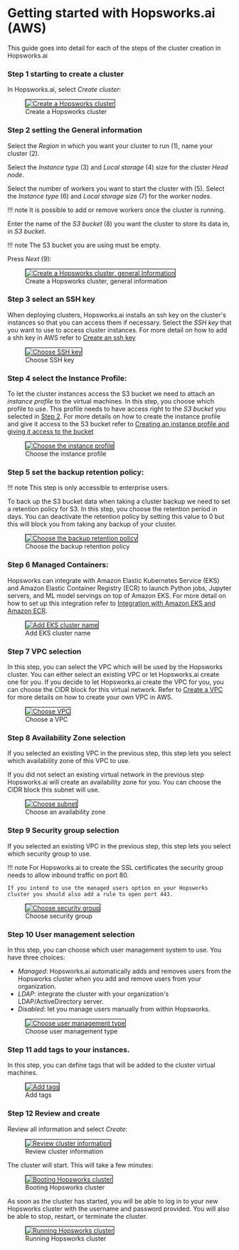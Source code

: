 # Getting started with Hopsworks.ai (AWS)
This guide goes into detail for each of the steps of the cluster creation in Hopsworks.ai

### Step 1 starting to create a cluster

In Hopsworks.ai, select *Create cluster*:

<p align="center">
  <figure>
    <a  href="../../../assets/images/hopsworksai/create-instance.png">
      <img style="border: 1px solid #000" src="../../../assets/images/hopsworksai/create-instance.png" alt="Create a Hopsworks cluster">
    </a>
    <figcaption>Create a Hopsworks cluster</figcaption>
  </figure>
</p>

### Step 2 setting the General information

Select the *Region* in which you want your cluster to run (1), name your cluster (2).

Select the *Instance type* (3) and *Local storage* (4) size for the cluster *Head node*.

Select the number of workers you want to start the cluster with (5).
Select the *Instance type* (6) and *Local storage* size (7) for the *worker nodes*.

!!! note
    It is possible to add or remove workers once the cluster is running.

Enter the name of the *S3 bucket* (8) you want the cluster to store its data in, in *S3 bucket*.

!!! note
    The S3 bucket you are using must be empty.

Press *Next* (9):

<p align="center">
  <figure>
    <a  href="../../../assets/images/hopsworksai/aws/create-instance-general.png">
      <img style="border: 1px solid #000" src="../../../assets/images/hopsworksai/aws/create-instance-general.png" alt="Create a Hopsworks cluster, general Information">
    </a>
    <figcaption>Create a Hopsworks cluster, general information</figcaption>
  </figure>
</p>

### Step 3 select an SSH key

When deploying clusters, Hopsworks.ai installs an ssh key on the cluster's instances so that you can access them if necessary.
Select the *SSH key* that you want to use to access cluster instances. For more detail on how to add a shh key in AWS refer to [Create an ssh key](getting_started.md#step-3-create-an-ssh-key)

<p align="center">
  <figure>
    <a  href="../../../assets/images/hopsworksai/aws/connect-aws-ssh.png">
      <img style="border: 1px solid #000" src="../../../assets/images/hopsworksai/aws/connect-aws-ssh.png" alt="Choose SSH key">
    </a>
    <figcaption>Choose SSH key</figcaption>
  </figure>
</p>

### Step 4 select the Instance Profile:

To let the cluster instances access the S3 bucket we need to attach an *instance profile* to the virtual machines. In this step, you choose which profile to use. This profile needs to have access right to the *S3 bucket* you selected in [Step 2](#step-2-setting-the-general-information). For more details on how to create the instance profile and give it access to the S3 bucket refer to [Creating an instance profile and giving it access to the bucket](getting_started.md#step-22-creating-an-instance-profile-and-giving-it-access-to-the-bucket)

<p align="center">
  <figure>
    <a  href="../../../assets/images/hopsworksai/aws/connect-aws-profile.png">
      <img style="border: 1px solid #000" src="../../../assets/images/hopsworksai/aws/connect-aws-profile.png" alt="Choose the instance profile">
    </a>
    <figcaption>Choose the instance profile</figcaption>
  </figure>
</p>

### Step 5 set the backup retention policy:

!!! note
    This step is only accessible to enterprise users.

To back up the S3 bucket data when taking a cluster backup we need to set a retention policy for S3. In this step, you choose the retention period in days. You can deactivate the retention policy by setting this value to 0 but this will block you from taking any backup of your cluster.

<p align="center">
  <figure>
    <a  href="../../../assets/images/hopsworksai/azure/connect-azure-backup.png">
      <img style="border: 1px solid #000" src="../../../assets/images/hopsworksai/azure/connect-azure-backup.png" alt="Choose the backup retention policy">
    </a>
    <figcaption>Choose the backup retention policy</figcaption>
  </figure>
</p>

### Step 6 Managed Containers:
Hopsworks can integrate with Amazon Elastic Kubernetes Service (EKS) and Amazon Elastic Container Registry (ECR) to launch Python jobs, Jupyter servers, and ML model servings on top of Amazon EKS. For more detail on how to set up this integration refer to [Integration with Amazon EKS and Amazon ECR](eks_ecr_integration.md).
<p align="center">
  <figure>
    <a  href="../../../assets/images/hopsworksai/aws/eks-hopsworks-create-cluster-2.png">
      <img style="border: 1px solid #000" src="../../../assets/images/hopsworksai/aws/eks-hopsworks-create-cluster-2.png" alt="Add EKS cluster name">
    </a>
    <figcaption>Add EKS cluster name</figcaption>
  </figure>
</p>

### Step 7 VPC selection
In this step, you can select the VPC which will be used by the Hopsworks cluster. You can either select an existing VPC or let Hopsworks.ai create one for you. If you decide to let Hopsworks.ai create the VPC for you, you can choose the CIDR block for this virtual network. 
Refer to [Create a VPC](restrictive_permissions.md#step-1-create-a-vpc) for more details on how to create your own VPC in AWS.

<p align="center">
  <figure>
    <a  href="../../../assets/images/hopsworksai/aws/create-aws-vpc.png">
      <img style="border: 1px solid #000" src="../../../assets/images/hopsworksai/aws/create-aws-vpc.png" alt="Choose VPC">
    </a>
    <figcaption>Choose a VPC</figcaption>
  </figure>
</p>

### Step 8 Availability Zone selection
If you selected an existing VPC in the previous step, this step lets you select which availability zone of this VPC to use.

If you did not select an existing virtual network in the previous step Hopsworks.ai will create an availability zone for you. You can choose the CIDR block this subnet will use.

<p align="center">
  <figure>
    <a  href="../../../assets/images/hopsworksai/aws/connect-aws-subnet.png">
      <img style="border: 1px solid #000" src="../../../assets/images/hopsworksai/aws/connect-aws-subnet.png" alt="Choose subnet">
    </a>
    <figcaption>Choose an availability zone</figcaption>
  </figure>
</p>

### Step 9 Security group selection
If you selected an existing VPC in the previous step, this step lets you select which security group to use.

!!! note
    For Hopsworks.ai to create the SSL certificates the security group needs to allow inbound traffic on port 80.

    If you intend to use the managed users option on your Hopsworks cluster you should also add a rule to open port 443.

<p align="center">
  <figure>
    <a  href="../../../assets/images/hopsworksai/aws/connect-aws-security-group.png">
      <img style="border: 1px solid #000" src="../../../assets/images/hopsworksai/aws/connect-aws-security-group.png" alt="Choose security group">
    </a>
    <figcaption>Choose security group</figcaption>
  </figure>
</p>

### Step 10 User management selection
In this step, you can choose which user management system to use. You have three choices: 

* *Managed*: Hopsworks.ai automatically adds and removes users from the Hopsworks cluster when you add and remove users from your organization.
* *LDAP*: integrate the cluster with your organization's LDAP/ActiveDirectory server.
* *Disabled*: let you manage users manually from within Hopsworks.

<p align="center">
  <figure>
    <a  href="../../../assets/images/hopsworksai/aws/aws-user-management.png">
      <img style="border: 1px solid #000" src="../../../assets/images/hopsworksai/aws/aws-user-management.png" alt="Choose user management type">
    </a>
    <figcaption>Choose user management type</figcaption>
  </figure>
</p>

### Step 11 add tags to your instances.
In this step, you can define tags that will be added to the cluster virtual machines.

<p align="center">
  <figure>
    <a  href="../../../assets/images/hopsworksai/aws/aws-tags.png">
      <img style="border: 1px solid #000" src="../../../assets/images/hopsworksai/aws/aws-tags.png" alt="Add tags">
    </a>
    <figcaption>Add tags</figcaption>
  </figure>
</p>

### Step 12 Review and create
Review all information and select *Create*:

<p align="center">
  <figure>
    <a  href="../../../assets/images/hopsworksai/aws/connect-aws-review.png">
      <img style="border: 1px solid #000" src="../../../assets/images/hopsworksai/aws/connect-aws-review.png" alt="Review cluster information">
    </a>
    <figcaption>Review cluster information</figcaption>
  </figure>
</p>

The cluster will start. This will take a few minutes:

<p align="center">
  <figure>
    <a  href="../../../assets/images/hopsworksai/booting.png">
      <img style="border: 1px solid #000" src="../../../assets/images/hopsworksai/booting.png" alt="Booting Hopsworks cluster">
    </a>
    <figcaption>Booting Hopsworks cluster</figcaption>
  </figure>
</p>

As soon as the cluster has started, you will be able to log in to your new Hopsworks cluster with the username and password provided. You will also be able to stop, restart, or terminate the cluster.

<p align="center">
  <figure>
    <a  href="../../../assets/images/hopsworksai/running.png">
      <img style="border: 1px solid #000" src="../../../assets/images/hopsworksai/running.png" alt="Running Hopsworks cluster">
    </a>
    <figcaption>Running Hopsworks cluster</figcaption>
  </figure>
</p>
